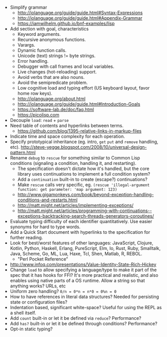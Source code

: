 - Simplify grammar
  - http://iolanguage.org/guide/guide.html#Syntax-Expressions
  - http://iolanguage.org/guide/guide.html#Appendix-Grammar
  - https://iamwilhelm.github.io/bnf-examples/lisp
- Add section with goal, characteristics
  - Keyword arguments.
  - Recursive anonymous functions.
  - Varargs.
  - Dynamic function calls.
  - Unicode (text) strings != byte strings.
  - Error handling.
  - Debugger with call frames and local variables.
  - Live changes (hot-reloading) support.
  - Avoid verbs that are also nouns.
  - Avoid the semipredicate problem.
  - Low cognitive load and typing effort (US keyboard layout, favor home row keys).
  - http://iolanguage.org/about.html
  - http://iolanguage.org/guide/guide.html#Introduction-Goals
  - https://software-lab.de/doc/faq.html
  - https://picolisp.com
- Decouple `load`: `read` + `parse`
- Need table of contents and hyperlinks between terms.
  - https://github.com/blog/1395-relative-links-in-markup-files
- Indicate time and space complexity for each operation.
- Specify prototypical inheritance (eg. intro, `get` `put` and `remove` handling, etc). http://steve-yegge.blogspot.com/2008/10/universal-design-pattern.html
- Rename `debug` to `rescue` for something similar to Common Lisp conditions (signaling a condition, handling it, and restarting).
  - The specification doesn't dictate how it's handled, but the core library uses continuations to implement a full condition system?
  - Add a `continuation` built-in to create (escape?) continuations?
  - Make `rescue` calls very specific, eg. `(rescue 'illegal-argument function: get parameter: 'map argument: 123)`
  - http://www.gigamonkeys.com/book/beyond-exception-handling-conditions-and-restarts.html
  - http://matt.might.net/articles/implementing-exceptions/
  - http://matt.might.net/articles/programming-with-continuations--exceptions-backtracking-search-threads-generators-coroutines/
- Evaluate typing difficulty of each identifier quantitatively. Use easier synonyms for hard to type words.
- Add a Quick Start document with hyperlinks to the specification for further reading.
- Look for best/worst features of other languages: JavaScript, Clojure, Kotlin, Python, Haskell, Erlang, PureScript, Elm, Io, Rust, Ruby, Smalltalk, Java, Scheme, Go, ML, Lua, Haxe, Tcl, Shen, Matlab, R, REBOL.
  - "Perl Pocket Reference"
- http://www.infoq.com/presentations/Value-Identity-State-Rich-Hickey
- Change `load` to allow specifying a language/type to make it part of the spec that it has hooks for FFI? It's more practical and realistic, and also enables using native parts of a OS runtime. Allow a string so that anything works? URLs, etc
- Uniform zero handling? `0/n = 0*n = n*0 = 0%n = 0`
- How to have references in literal data structures? Needed for persisting state or configuration files?
- Indentation based, significant white-space? Useful for using the REPL as a shell itself.
- Add `count` built-in or let it be defined via `reduce`? Performance?
- Add `has?` built-in or let it be defined through conditions? Performance?
- Opt-in static typing?
